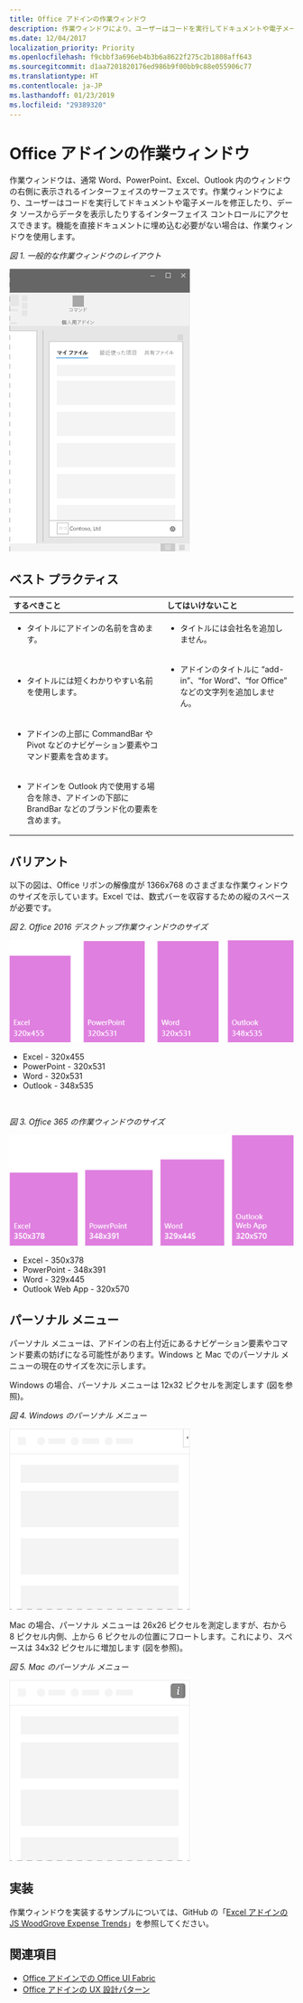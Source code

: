 ```yaml
---
title: Office アドインの作業ウィンドウ
description: 作業ウィンドウにより、ユーザーはコードを実行してドキュメントや電子メールを修正したり、データ ソースからデータを表示したりするインターフェイス コントロールにアクセスできます。
ms.date: 12/04/2017
localization_priority: Priority
ms.openlocfilehash: f9cbbf3a696eb4b3b6a8622f275c2b1808aff643
ms.sourcegitcommit: d1aa7201820176ed986b9f00bb9c88e055906c77
ms.translationtype: HT
ms.contentlocale: ja-JP
ms.lasthandoff: 01/23/2019
ms.locfileid: "29389320"
---
```

# <a name="task-panes-in-office-add-ins"></a>Office アドインの作業ウィンドウ
 
作業ウィンドウは、通常 Word、PowerPoint、Excel、Outlook 内のウィンドウの右側に表示されるインターフェイスのサーフェスです。作業ウィンドウにより、ユーザーはコードを実行してドキュメントや電子メールを修正したり、データ ソースからデータを表示したりするインターフェイス コントロールにアクセスできます。機能を直接ドキュメントに埋め込む必要がない場合は、作業ウィンドウを使用します。

*図 1. 一般的な作業ウィンドウのレイアウト*

![一般的な作業ウィンドウのレイアウトを表示するイメージ](../images/overview-with-app-task-pane.png)

## <a name="best-practices"></a>ベスト プラクティス

|**するべきこと**|**してはいけないこと**|
|:-----|:--------|
|<ul><li>タイトルにアドインの名前を含めます。</li></ul>|<ul><li>タイトルには会社名を追加しません。</li></ul>|
|<ul><li>タイトルには短くわかりやすい名前を使用します。</li></ul>|<ul><li>アドインのタイトルに “add-in”、“for Word”、“for Office” などの文字列を追加しません。</li></ul>|
|<ul><li>アドインの上部に CommandBar や Pivot などのナビゲーション要素やコマンド要素を含めます。</li></ul>||
|<ul><li>アドインを Outlook 内で使用する場合を除き、アドインの下部に BrandBar などのブランド化の要素を含めます。</li></ul>||


## <a name="variants"></a>バリアント

以下の図は、Office リボンの解像度が 1366x768 のさまざまな作業ウィンドウのサイズを示しています。Excel では、数式バーを収容するための縦のスペースが必要です。  

*図 2. Office 2016 デスクトップ作業ウィンドウのサイズ*

![1366x768 のデスクトップ作業ウィンドウのサイズを示す図](../images/add-in-taskpane-sizes-desktop.png)

- Excel - 320x455
- PowerPoint - 320x531
- Word - 320x531
- Outlook - 348x535

<br/>

*図 3. Office 365 の作業ウィンドウのサイズ*

![1366x768 のデスクトップ作業ウィンドウのサイズを示す図](../images/add-in-taskpane-sizes-online.png)

- Excel - 350x378
- PowerPoint - 348x391
- Word - 329x445
- Outlook Web App - 320x570

## <a name="personality-menu"></a>パーソナル メニュー

パーソナル メニューは、アドインの右上付近にあるナビゲーション要素やコマンド要素の妨げになる可能性があります。Windows と Mac でのパーソナル メニューの現在のサイズを次に示します。

Windows の場合、パーソナル メニューは 12x32 ピクセルを測定します (図を参照)。

*図 4. Windows のパーソナル メニュー*

![Windows デスクトップのパーソナル メニューを示す図](../images/personality-menu-win.png)

Mac の場合、パーソナル メニューは 26x26 ピクセルを測定しますが、右から 8 ピクセル内側、上から 6 ピクセルの位置にフロートします。これにより、スペースは 34x32 ピクセルに増加します (図を参照)。

*図 5. Mac のパーソナル メニュー*

![Mac デスクトップのパーソナル メニューを示す図](../images/personality-menu-mac.png)

## <a name="implementation"></a>実装

作業ウィンドウを実装するサンプルについては、GitHub の「[Excel アドインの JS WoodGrove Expense Trends](https://github.com/OfficeDev/Excel-Add-in-WoodGrove-Expense-Trends)」を参照してください。 


## <a name="see-also"></a>関連項目

- [Office アドインでの Office UI Fabric](office-ui-fabric.md) 
- [Office アドインの UX 設計パターン](https://github.com/OfficeDev/Office-Add-in-UX-Design-Patterns-Code)


